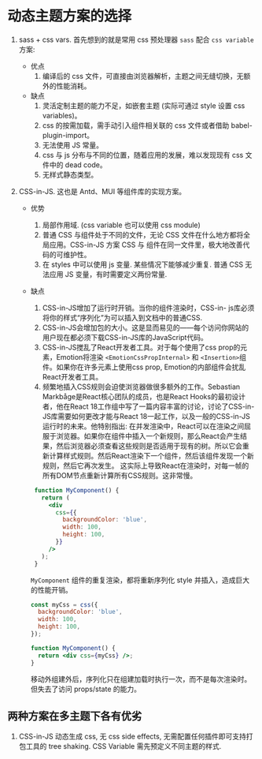 # 动态主题方案的选择

1. sass + css vars. 首先想到的就是常用 css 预处理器 `sass` 配合 `css variable` 方案:
   - 优点
     1. 编译后的 css 文件，可直接由浏览器解析，主题之间无缝切换，无额外的性能消耗。
   - 缺点
     1. 灵活定制主题的能力不足，如嵌套主题 (实际可通过 style 设置 css variables)。
     2. css 的按需加载，需手动引入组件相关联的 css 文件或者借助 babel-plugin-import。
     3. 无法使用 JS 常量。
     4. css 与 js 分布与不同的位置，随着应用的发展，难以发现现有 css 文件中的 dead code。
     5. 无样式静态类型。

2. CSS-in-JS. 这也是 Antd、MUI 等组件库的实现方案。
   - 优势
     1. 局部作用域. (css variable 也可以使用 css module)
     2. 普通 CSS 与组件处于不同的文件，无论 CSS 文件在什么地方都将全局应用。CSS-in-JS 方案 CSS 与 组件在同一文件里，极大地改善代码的可维护性。
     3. 在 styles 中可以使用 js 变量. 某些情况下能够减少重复. 普通 CSS 无法应用 JS 变量，有时需要定义两份常量.
   - 缺点
     1. CSS-in-JS增加了运行时开销。当你的组件渲染时，CSS-in- js库必须将你的样式“序列化”为可以插入到文档中的普通CSS.
     2. CSS-in-JS会增加包的大小。这是显而易见的——每个访问你网站的用户现在都必须下载CSS-in-JS库的JavaScript代码。
     3. CSS-in-JS搅乱了React开发者工具。对于每个使用了css prop的元素，Emotion将渲染 `<EmotionCssPropInternal>` 和 `<Insertion>`组件。如果你在许多元素上使用css prop, Emotion的内部组件会扰乱React开发者工具。
     4. 频繁地插入CSS规则会迫使浏览器做很多额外的工作。Sebastian Markbåge是React核心团队的成员，也是React Hooks的最初设计者，他在React 18工作组中写了一篇内容丰富的讨论，讨论了CSS-in-JS库需要如何更改才能与React 18一起工作，以及一般的CSS-in-JS运行时的未来。他特别指出:
     在并发渲染中，React可以在渲染之间屈服于浏览器。如果你在组件中插入一个新规则，那么React会产生结果，然后浏览器必须查看这些规则是否适用于现有的树。所以它会重新计算样式规则。然后React渲染下一个组件，然后该组件发现一个新规则，然后它再次发生。
     这实际上导致React在渲染时，对每一帧的所有DOM节点重新计算所有CSS规则。这非常慢。

     ```jsx
      function MyComponent() {
        return (
          <div
            css={{
              backgroundColor: 'blue',
              width: 100,
              height: 100,
            }}
          />
        );
      }
      ```

      `MyComponent` 组件的重复渲染，都将重新序列化 style 并插入，造成巨大的性能开销。

      ```jsx
      const myCss = css({
        backgroundColor: 'blue',
        width: 100,
        height: 100,
      });

      function MyComponent() {
        return <div css={myCss} />;
      }
      ```

      移动外组建外后，序列化只在组建加载时执行一次，而不是每次渲染时。 但失去了访问 props/state 的能力。

## 两种方案在多主题下各有优劣

1. CSS-in-JS 动态生成 css, 无 css side effects, 无需配置任何插件即可支持打包工具的 tree shaking.
   CSS Variable 需先预定义不同主题的样式.